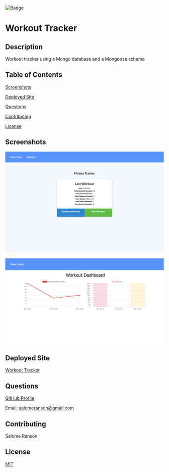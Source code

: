 ![Badge](https://badgen.net/badge/license/MIT/blue)

# Workout Tracker

## Description

Workout tracker using a Mongo database and a Mongoose schema

## Table of Contents
[Screenshots](https://github.com/sranson/workout_tracker#Screenshots)

[Deployed Site](https://github.com/sranson/workout_tracker#deployed-site)

[Questions](https://github.com/sranson/workout_tracker#Questions)

[Contributing](https://github.com/sranson/workout_tracker#Contributing)

[License](https://github.com/sranson/workout_tracker#License)

## Screenshots
![Screenshot](public/assets/fitnessTracker1.png) 

![Screenshot](public/assets/fitnessTracker2.png) 


## Deployed Site
[Workout Tracker](https://sar-workout-tracker.herokuapp.com/)

## Questions

[GitHub Profile](https://github.com/sranson)

Email: salomeranson@gmail.com

## Contributing

Salome Ranson

## License

[MIT](https://choosealicense.com/licenses/mit/)